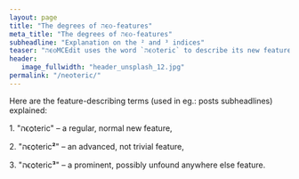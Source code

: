 ```yaml
---
layout: page
title: "The degrees of הϵѻ-features"
meta_title: "The degrees of הϵѻ-features"
subheadline: "Explanation on the ² and ³ indices"
teaser: "הϵѻMCEdit uses the word `הϵѻteric` to describe its new features, which are sometimes followed by an upper index ² or ³. What is their meaning?"
header:
   image_fullwidth: "header_unsplash_12.jpg"
permalink: "/neoteric/"
---
```


<p>
Here are the feature-describing terms (used in eg.:
posts subheadlines) explained:
<p>
1. "הϵѻteric" – a regular, normal new feature,
</p>
<p>
2. "הϵѻteric<b>²</b>" – an advanced, not trivial feature,
</p>
<p>
3. "הϵѻteric<b>³</b>" – a prominent, possibly unfound 
anywhere else feature.
</p>


